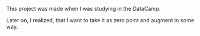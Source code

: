 This project was made when I was studying in the DataCamp.

Later on, I realized, that I want to take it as zero point and augment in some way.
